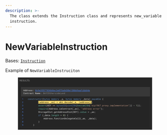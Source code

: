 ```yaml
---
description: >-
  The class extends the Instruction class and represents new_variable
  instruction.
---
```


# NewVariableInstruction

Bases: [`Instruction`](./)

Example of `NewVariableInstruciton`

<figure><img src="../../.gitbook/assets/image (1) (1).png" alt=""><figcaption></figcaption></figure>
